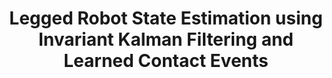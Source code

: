 ---
title: "Legged Robot State Estimation using Invariant Kalman Filtering and Learned Contact Events"
authors: "Tzu-Yuan Lin, Ray Zhang, Justin Yu, and Maani Ghaffari"
venue: "Conference on Robot Learning (CoRL)"
year: "2021"
status: "conference"
arxiv: "https://arxiv.org/abs/2106.15713"
official_link: "https://proceedings.mlr.press/v164/lin22b.html"
doi: ""
volume: "N/A"
number: "N/A"
pages: ""
publisher: ""
month: ""
address: ""
type: "conference"
school: "N/A"
awards: ""
notes: ""
include_on_website: true
image: "/images/contact_estimation.png"
links_to_code: "https://github.com/UMich-CURLY/deep-contact-estimator"
links_to_video: "https://www.youtube.com/watch?v=oVbP-Y8xT_E&ab_channel=UMich-CURLY"
links_to_website: ""
collection: publications
permalink: /publication/2021-lin-legged
---